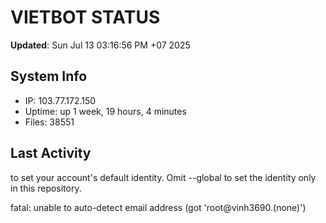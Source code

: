 # VIETBOT STATUS
**Updated**: Sun Jul 13 03:16:56 PM +07 2025

## System Info
- IP: 103.77.172.150
- Uptime: up 1 week, 19 hours, 4 minutes
- Files: 38551

## Last Activity

to set your account's default identity.
Omit --global to set the identity only in this repository.

fatal: unable to auto-detect email address (got 'root@vinh3690.(none)')
